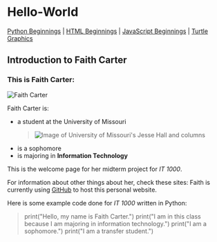 # Hello-World
[Python Beginnings](pythonbeginnings.md) | [HTML Beginnings](HTMLbeginnings.md) | [JavaScript Beginnings](JavaScript.md) | [Turtle Graphics](TurtleGraphics.md)
## Introduction to Faith Carter

### This is Faith Carter:
![Faith Carter](FaithImage.HEIC)

Faith Carter is:  
* a student at the University of Missouri  
    >![Image of University of Missouri's Jesse Hall and columns](https://m.imagekind.com/Jesse-Hall-and-Columns-University-of-Missouri_art?IMID=b72f892d-1e16-4c6f-849a-9c2befedf3ec)
* is a sophomore  
* is majoring in **Information Technology**   

This is the welcome page for her midterm project for _IT 1000_.

For information about other things about her, check these sites:
Faith is currently using [GitHub](https://en.wikipedia.org/wiki/GitHub) to host this personal website.

Here is some example code done for _IT 1000_ written in Python:

>print("Hello, my name is Faith Carter.")
>print("I am in this class because I am majoring in information technology.")
>print("I am a sophomore.")
>print("I am a transfer student.")


